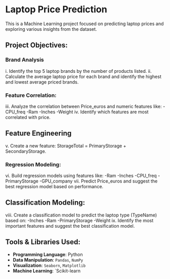 # Laptop Price Prediction 
This is a Machine Learning project focused on predicting laptop prices and exploring various insights from the dataset.
## Project Objectives:
### Brand Analysis
i. Identify the top 5 laptop brands by the number of products listed.
ii. Calculate the average laptop price for each brand and identify the highest and lowest average priced brands.
### Feature Correlation:
iii. Analyze the correlation between Price_euros and numeric features like:
-CPU_freq
-Ram
-Inches
-Weight
iv. Identify which features are most correlated with price.

## Feature Engineering
v. Create a new feature: StorageTotal = PrimaryStorage + SecondaryStorage.
### Regression Modeling:
vi. Build regression models using features like:
-Ram
-Inches
-CPU_freq
-PrimaryStorage
-GPU_company
vii. Predict Price_euros and suggest the best regression model based on performance.
## Classification Modeling:
viii. Create a classification model to predict the laptop type (TypeName) based on:
-Inches
-Ram
-PrimaryStorage
-Weight
ix. Identify the most important features and suggest the best classification model.
## Tools & Libraries Used:
- **Programming Language**: Python  
- **Data Manipulation**: `Pandas`, `NumPy`  
- **Visualization**: `Seaborn`, `Matplotlib`  
- **Machine Learning**: `Scikit-learn
